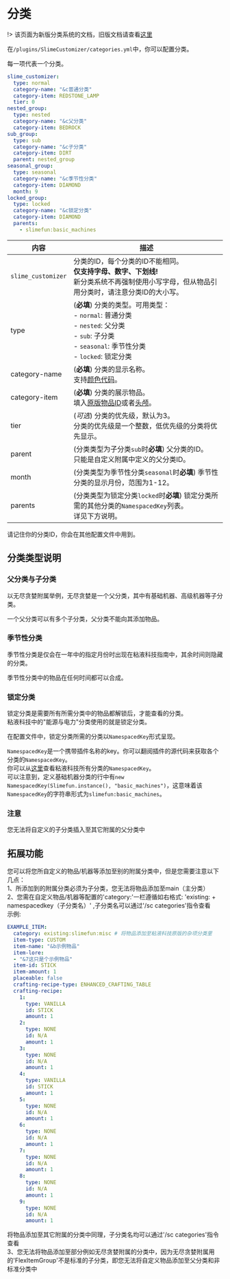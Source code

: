 # 分类

!> 该页面为新版分类系统的文档，旧版文档请查看[这里](./Categories-legacy)

在`/plugins/SlimeCustomizer/categories.yml`中，你可以配置分类。

每一项代表一个分类。

```yaml
slime_customizer:
  type: normal
  category-name: "&c普通分类"
  category-item: REDSTONE_LAMP
  tier: 0
nested_group:
  type: nested
  category-name: "&c父分类"
  category-item: BEDROCK
sub_group:
  type: sub
  category-name: "&c子分类"
  category-item: DIRT
  parent: nested_group
seasonal_group:
  type: seasonal
  category-name: "&c季节性分类"
  category-item: DIAMOND
  month: 9
locked_group:
  type: locked
  category-name: "&c锁定分类"
  category-item: DIAMOND
  parents:
    - slimefun:basic_machines
```

| 内容 | 描述 |
| -------- | -------- |
| `slime_customizer` | 分类的ID，每个分类的ID不能相同。<br>**仅支持字母、数字、下划线!**<br>新分类系统不再强制使用小写字母，但从物品引用分类时，请注意分类ID的大小写。 |
| type | (**必填**) 分类的类型。可用类型：<br>- `normal`: 普通分类<br>- `nested`: 父分类<br>- `sub`: 子分类<br>- `seasonal`: 季节性分类<br>- `locked`: 锁定分类 |
| category-name | (**必填**) 分类的显示名称。<br>支持[颜色代码](./Color-codes)。 |
| category-item | (**必填**) 分类的展示物品。<br>填入[原版物品ID](https://hub.spigotmc.org/javadocs/spigot/org/bukkit/Material.html)或者[头颅](./Skull-Items)。 |
| tier | (*可选*) 分类的优先级，默认为3。<br>分类的优先级是一个整数，低优先级的分类将优先显示。 |
| parent | (分类类型为子分类`sub`时**必填**) 父分类的ID。<br>只能是自定义附属中定义的父分类ID。 |
| month | (分类类型为季节性分类`seasonal`时**必填**) 季节性分类的显示月份，范围为1-12。 |
| parents | (分类类型为锁定分类`locked`时**必填**) 锁定分类所需的其他分类的`NamespacedKey`列表。<br>详见下方说明。 |

请记住你的分类ID，你会在其他配置文件中用到。

## 分类类型说明

### 父分类与子分类

以无尽贪婪附属举例，无尽贪婪是一个父分类，其中有基础机器、高级机器等子分类。

一个父分类可以有多个子分类，父分类不能向其添加物品。

### 季节性分类

季节性分类是仅会在一年中的指定月份时出现在粘液科技指南中，其余时间则隐藏的分类。

季节性分类中的物品在任何时间都可以合成。

### 锁定分类

锁定分类是需要所有所需分类中的物品都解锁后，才能查看的分类。  
粘液科技中的"能源与电力"分类使用的就是锁定分类。

在配置文件中，锁定分类所需的分类以`NamespacedKey`形式呈现。

`NamespacedKey`是一个携带插件名称的key。你可以翻阅插件的源代码来获取各个分类的`NamespacedKey`。  
你可以从[这里](https://github.com/StarWishsama/Slimefun4/blob/master/src/main/java/io/github/thebusybiscuit/slimefun4/implementation/setup/DefaultItemGroups.java)查看粘液科技所有分类的`NamespacedKey`。  
可以注意到，定义基础机器分类的行中有`new NamespacedKey(Slimefun.instance(), "basic_machines")`，这意味着该`NamespacedKey`的字符串形式为`slimefun:basic_machines`。

### 注意

您无法将自定义的子分类插入至其它附属的父分类中

## 拓展功能

您可以将您所自定义的物品/机器等添加至别的附属分类中，但是您需要注意以下几点：  
1、所添加到的附属分类必须为子分类，您无法将物品添加至main（主分类）  
2、您需在自定义物品/机器等配置的'category:'一栏遵循如右格式:  'existing: + namespacedkey（子分类名）' ,子分类名可以通过'/sc categories'指令查看  
示例:

```yaml
EXAMPLE_ITEM:
  category: existing:slimefun:misc # 将物品添加至粘液科技原版的杂项分类里
  item-type: CUSTOM
  item-name: "&b示例物品"
  item-lore:
  - "&7这只是个示例物品"
  item-id: STICK
  item-amount: 1
  placeable: false
  crafting-recipe-type: ENHANCED_CRAFTING_TABLE
  crafting-recipe:
    1:
      type: VANILLA
      id: STICK
      amount: 1
    2:
      type: NONE
      id: N/A
      amount: 1
    3:
      type: NONE
      id: N/A
      amount: 1
    4:
      type: VANILLA
      id: STICK
      amount: 1
    5:
      type: NONE
      id: N/A
      amount: 1
    6:
      type: NONE
      id: N/A
      amount: 1
    7:
      type: NONE
      id: N/A
      amount: 1
    8:
      type: NONE
      id: N/A
      amount: 1
    9:
      type: NONE
      id: N/A
      amount: 1
```
将物品添加至其它附属的分类中同理，子分类名均可以通过'/sc categories'指令查看  
3、您无法将物品添加至部分例如无尽贪婪附属的分类中，因为无尽贪婪附属用的'FlexItemGroup'不是标准的子分类，即您无法将自定义物品添加至父分类和非标准分类中
